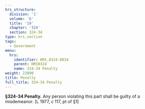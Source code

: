 ```yaml
---
hrs_structure:
  division: '1'
  volume: '6'
  title: '19'
  chapter: '324'
  section: 324-34
type: hrs_section
tags:
  - Government
menu:
  hrs:
    identifier: HRS_0324-0034
    parent: HRS0324
    name: 324-34 Penalty
weight: 22090
title: Penalty
full_title: 324-34 Penalty
---
```

**§324-34 Penalty.** Any person violating this part shall be guilty of a misdemeanor. [L 1977, c 117, pt of §1]